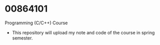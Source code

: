 # 00864101
Programming (C/C++) Course
- This repository will upload my note and code of the course in spring semester.
